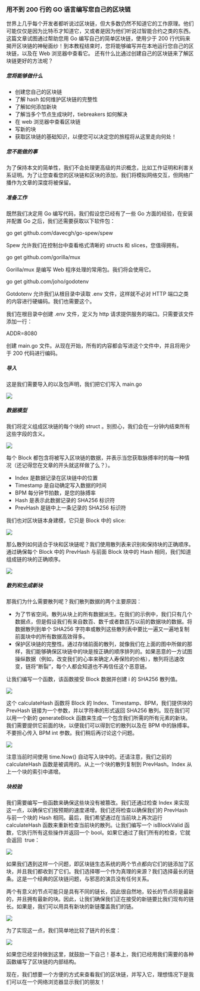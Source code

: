 ### 用不到 200 行的 GO 语言编写您自己的区块链

世界上几乎每个开发者都听说过区块链，但大多数仍然不知道它的工作原理。他们可能仅仅是因为比特币才知道它，又或者是因为他们听说过智能合约之类的东西。这篇文章试图通过帮助您用 Go 编写自己的简单区块链，使用少于 200 行代码来揭开区块链的神秘面纱！到本教程结束时，您将能够编写并在本地运行您自己的区块链，以及在 Web 浏览器中查看它。
还有什么比通过创建自己的区块链来了解区块链更好的方法呢？

##### 您将能够做什么

- 创建您自己的区块链
- 了解 hash 如何维护区块链的完整性
- 了解如何添加新块
- 了解当多个节点生成块时，tiebreakers 如何解决
- 在 web 浏览器中查看区块链
- 写新的块
- 获取区块链的基础知识，以便您可以决定您的旅程将从这里走向何处！

##### 您不能做的事

为了保持本文的简单性，我们不会处理更高级的共识概念，比如工作证明和利害关系证明。为了让您查看您的区块链和区块的添加，我们将模拟网络交互，但网络广播作为文章的深度将被保留。

##### 准备工作

既然我们决定用 Go 编写代码，我们假设您已经有了一些 Go 方面的经验，在安装并配置 Go 之后，我们还需要获取以下软件包：

go get github.com/davecgh/go-spew/spew

Spew 允许我们在控制台中查看格式清晰的 structs 和 slices，您值得拥有。

go get github.com/gorilla/mux

Gorilla/mux 是编写 Web 程序处理的常用包。我们将会使用它。

go get github.com/joho/godotenv

Gotdotenv 允许我们从根目录中读取 .env 文件，这样就不必对 HTTP 端口之类的内容进行硬编码。我们也需要这个。

我们在根目录中创建 .env 文件，定义为 http 请求提供服务的端口。只需要该文件添加一行：

ADDR=8080

创建 main.go 文件。从现在开始，所有的内容都会写进这个文件中，并且将用少于 200 代码进行编码。

##### 导入

这是我们需要导入的以及包声明，我们把它们写入 main.go

![](https://i.imgur.com/KxlxmRU.png)

##### 数据模型

我们将定义组成区块链的每个块的 struct 。别担心，我们会在一分钟内结束所有这些字段的含义。

![](https://i.imgur.com/zUk0a47.png)

每个 Block  都包含将被写入区块链的数据，并表示当您获取脉搏率时的每一种情况（还记得您在文章的开头就这样做了么？）。

- Index 是数据记录在区块链中的位置
- Timestamp 是自动确定写入数据的时间
- BPM 每分钟节拍数，是您的脉搏率
- Hash 是表示此数据记录的 SHA256 标识符
- PrevHash 是链中上一条记录的 SHA256 标识符

我们也对区块链本身建模，它只是 Block 中的 slice:



![](https://i.imgur.com/55S897J.png)




那么散列如何适合于块和区块链呢？我们使用散列表来识别和保持块的正确顺序。通过确保每个 Block 中的 PrevHash 与前面 Block 块中的 Hash 相同，我们知道组成链的块的正确顺序。

![](https://i.imgur.com/4dGrApi.png)


##### 散列和生成新块
那我们为什么需要散列呢？我们散列数据的两个主要原因：

- 为了节省空间。散列从块上的所有数据派生。在我们的示例中，我们只有几个数据点，但是假设我们有来自数百、数千或者数百万以前的数据块的数据。将数据散列到单个 SHA256 字符串或散列这些散列表中要比一遍又一遍地复制前面块中的所有数据高效得多。
- 保护区块链的完整性。通过存储前面的散列，就像我们在上面的图中所做的那样，我们能够确保区块链中的块是按正确的顺序排列的。如果恶意的一方试图操纵数据（例如，改变我们的心率来确定人寿保险的价格），散列将迅速改变，链将“断裂”，每个人都会知道也不再信任这个恶意链。

让我们编写一个函数，该函数接受 Block 数据并创建 i 的 SHA256 散列值。

![](https://i.imgur.com/RfZwZlP.png)


这个 calculateHash 函数将 Block 的 Index、Timestamp、BPM，我们提供块的 PrevHash 链接为一个参数，并以字符串的形式返回 SHA256 散列。现在我们可以用一个新的 generateBlock 函数来生成一个包含我们所需的所有元素的新块。我们需要提供它前面的块，以便我们可以得到它的散列以及在 BPM 中的脉搏率。不要担心传入 BPM int 参数。我们稍后再讨论这个问题。

![](https://i.imgur.com/r0diSMm.png)

注意当前时间使用 time.Now() 自动写入块中的。还请注意，我们之前的 calculateHash 函数是被调用的。从上一个块的散列复制到 PrevHash。Index 从上一个块的索引中递增。
##### 块校验
我们需要编写一些函数来确保这些块没有被篡改。我们还通过检查 Index 来实现这一点，以确保它们按预期的速度递增。我们还将检查以确保我们的 PrevHash 与前一个块的 Hash 相同。最后，我们希望通过在当前块上再次运行 calculateHash 函数来重新检查当前块的散列。让我们编写一个 isBlockValid  函数，它执行所有这些操作并返回一个 bool。如果它通过了我们所有的检查，它就会返回  true：

![](https://i.imgur.com/Z6cu7uY.png)

如果我们遇到这样一个问题，即区块链生态系统的两个节点都向它们的链添加了区块，并且我们都收到了它们。我们选择哪一个作为真理的来源？我们选择最长的链条。这是一个经典的区块链问题，与邪恶的演员没有任何关系。

两个有意义的节点可能只是具有不同的链长，因此很自然地，较长的节点将是最新的，并且拥有最新的块。因此，让我们确保我们正在接受的新链要比我们现有的链长。如果是，我们可以用具有新块的新链覆盖我们的链。

![](https://i.imgur.com/3y4WRki.png)

为了实现这一点，我们简单地比较了链片的长度：

![](https://i.imgur.com/7KNqcpb.png)

如果您已经坚持做到这里，就鼓励一下自己！基本上，我们已经用我们需要的各种函数编写了区块链的内部结构。

现在，我们想要一个方便的方式来查看我们的区块链，并写入它，理想情况下是我们可以在一个网络浏览器显示我们的朋友！